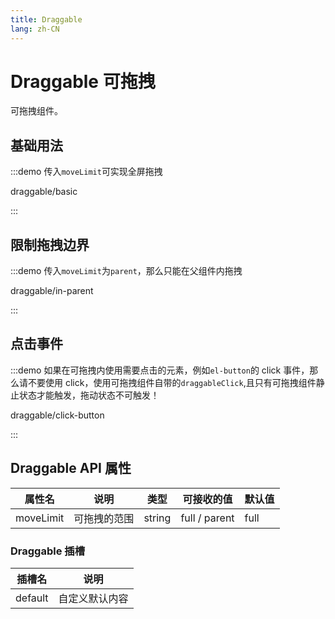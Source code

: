 ```yaml
---
title: Draggable
lang: zh-CN
---
```


# Draggable 可拖拽

可拖拽组件。

## 基础用法

:::demo 传入`moveLimit`可实现全屏拖拽

draggable/basic

:::

## 限制拖拽边界

:::demo 传入`moveLimit`为`parent`，那么只能在父组件内拖拽

draggable/in-parent

:::

## 点击事件

:::demo 如果在可拖拽内使用需要点击的元素，例如`el-button`的 click 事件，那么请不要使用 click，使用可拖拽组件自带的`draggableClick`,且只有可拖拽组件静止状态才能触发，拖动状态不可触发！

draggable/click-button

:::

## Draggable API 属性

| 属性名    | 说明         | 类型   | 可接收的值             | 默认值 |
| --------- | ------------ | ------ | ---------------------- | ------ |
| moveLimit | 可拖拽的范围 | string | full / parent | full      |

### Draggable 插槽

| 插槽名  | 说明           |
| ------- | -------------- |
| default | 自定义默认内容 |
